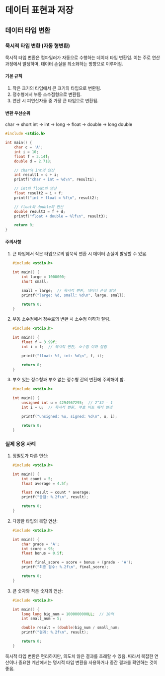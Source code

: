 # 데이터 표현과 저장

## 데이터 타입 변환

### 묵시적 타입 변환 (자동 형변환)

묵시적 타입 변환은 컴파일러가 자동으로 수행하는 데이터 타입 변환임. 이는 주로 연산 과정에서 발생하며, 데이터 손실을 최소화하는 방향으로 이루어짐.

#### 기본 규칙

1. 작은 크기의 타입에서 큰 크기의 타입으로 변환됨.
2. 정수형에서 부동 소수점형으로 변환됨.
3. 연산 시 피연산자들 중 가장 큰 타입으로 변환됨.

#### 변환 우선순위

char → short int → int → long → float → double → long double

```c
#include <stdio.h>

int main() {
    char c = 'A';
    int i = 10;
    float f = 3.14f;
    double d = 2.718;

    // char와 int의 연산
    int result1 = c + i;
    printf("char + int = %d\n", result1);

    // int와 float의 연산
    float result2 = i + f;
    printf("int + float = %f\n", result2);

    // float와 double의 연산
    double result3 = f + d;
    printf("float + double = %lf\n", result3);

    return 0;
}
```

#### 주의사항

1. 큰 타입에서 작은 타입으로의 암묵적 변환 시 데이터 손실이 발생할 수 있음.

    ```c
    #include <stdio.h>

    int main() {
        int large = 1000000;
        short small;

        small = large;  // 묵시적 변환, 데이터 손실 발생
        printf("large: %d, small: %d\n", large, small);

        return 0;
    }
    ```

2. 부동 소수점에서 정수로의 변환 시 소수점 이하가 잘림.

    ```c
    #include <stdio.h>

    int main() {
        float f = 3.99f;
        int i = f;  // 묵시적 변환, 소수점 이하 잘림

        printf("float: %f, int: %d\n", f, i);

        return 0;
    }
    ```

3. 부호 있는 정수형과 부호 없는 정수형 간의 변환에 주의해야 함.

    ```c
    #include <stdio.h>

    int main() {
        unsigned int u = 4294967295;  // 2^32 - 1
        int i = u;  // 묵시적 변환, 부호 비트 해석 변경

        printf("unsigned: %u, signed: %d\n", u, i);

        return 0;
    }
    ```

### 실제 응용 사례

1. 정밀도가 다른 연산:

    ```c
    #include <stdio.h>

    int main() {
        int count = 5;
        float average = 4.5f;

        float result = count * average;
        printf("총점: %.2f\n", result);

        return 0;
    }
    ```

2. 다양한 타입의 복합 연산:

    ```c
    #include <stdio.h>

    int main() {
        char grade = 'A';
        int score = 95;
        float bonus = 0.5f;

        float final_score = score + bonus + (grade - 'A');
        printf("최종 점수: %.2f\n", final_score);

        return 0;
    }
    ```

3. 큰 숫자와 작은 숫자의 연산:

    ```c
    #include <stdio.h>

    int main() {
        long long big_num = 1000000000LL;  // 10억
        int small_num = 5;

        double result = (double)big_num / small_num;
        printf("결과: %.2f\n", result);

        return 0;
    }
    ```

묵시적 타입 변환은 편리하지만, 의도치 않은 결과를 초래할 수 있음. 따라서 복잡한 연산이나 중요한 계산에서는 명시적 타입 변환을 사용하거나 중간 결과를 확인하는 것이 좋음.
